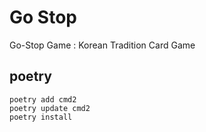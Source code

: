 # Go Stop

Go-Stop Game : Korean Tradition Card Game

## poetry
```
poetry add cmd2
poetry update cmd2
poetry install
``` 